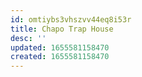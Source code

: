 ```yaml
---
id: omtiybs3vhszvv44eq8i53r
title: Chapo Trap House
desc: ''
updated: 1655581158470
created: 1655581158470
---
```


